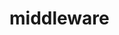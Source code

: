 <!-- generated by markdown-notes-tree -->

# middleware

<!-- optional markdown-notes-tree directory description starts here -->

<!-- optional markdown-notes-tree directory description ends here -->


